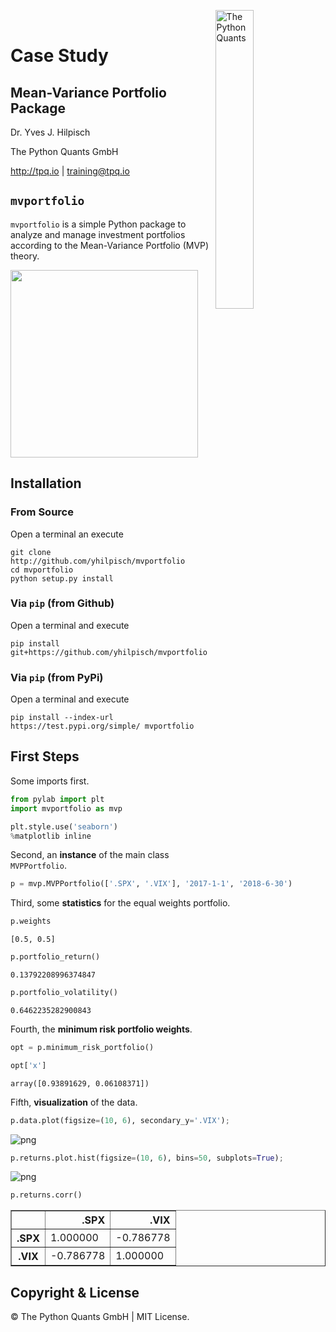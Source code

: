 <img src="http://hilpisch.com/tpq_logo.png" alt="The Python Quants" width="35%" align="right" border="0"><br>

# Case Study

## Mean-Variance Portfolio Package

Dr. Yves J. Hilpisch

The Python Quants GmbH

<a href='http://tpq.io'>http://tpq.io</a> | <a href='mailto:training@tpq.io'>training@tpq.io</a>

## `mvportfolio`

`mvportfolio` is a simple Python package to analyze and manage investment portfolios according to the Mean-Variance Portfolio (MVP) theory.

<img src="http://hilpisch.com/images/finaince_visual_low.png" width="300px"> 

## Installation

### From Source 

Open a terminal an execute

    git clone http://github.com/yhilpisch/mvportfolio
    cd mvportfolio
    python setup.py install

### Via `pip` (from Github)

Open a terminal and execute

    pip install git+https://github.com/yhilpisch/mvportfolio

### Via `pip` (from PyPi)

Open a terminal and execute

    pip install --index-url https://test.pypi.org/simple/ mvportfolio

## First Steps

Some imports first.


```python
from pylab import plt
import mvportfolio as mvp
```


```python
plt.style.use('seaborn')
%matplotlib inline
```

Second, an **instance** of the main class `MVPPortfolio`.


```python
p = mvp.MVPPortfolio(['.SPX', '.VIX'], '2017-1-1', '2018-6-30')
```

Third, some **statistics** for the equal weights portfolio.


```python
p.weights
```




    [0.5, 0.5]




```python
p.portfolio_return()
```




    0.13792208996374847




```python
p.portfolio_volatility()
```




    0.6462235282900843



Fourth, the **minimum risk portfolio weights**.


```python
opt = p.minimum_risk_portfolio()
```


```python
opt['x']
```




    array([0.93891629, 0.06108371])



Fifth, **visualization** of the data.


```python
p.data.plot(figsize=(10, 6), secondary_y='.VIX');
```


    
![png](time_series.png)
    



```python
p.returns.plot.hist(figsize=(10, 6), bins=50, subplots=True);
```


    
![png](histogram.png)
    



```python
p.returns.corr()
```


<div>
<style scoped>
    .dataframe tbody tr th:only-of-type {
        vertical-align: middle;
    }

    .dataframe tbody tr th {
        vertical-align: top;
    }

    .dataframe thead th {
        text-align: right;
    }
</style>
    
<table border="1" class="dataframe">
  <thead>
    <tr style="text-align: right;">
      <th></th>
      <th>.SPX</th>
      <th>.VIX</th>
    </tr>
  </thead>
  <tbody>
    <tr>
      <th>.SPX</th>
      <td>1.000000</td>
      <td>-0.786778</td>
    </tr>
    <tr>
      <th>.VIX</th>
      <td>-0.786778</td>
      <td>1.000000</td>
    </tr>
  </tbody>
</table>
</div>



## Copyright & License

&copy; The Python Quants GmbH | MIT License.
